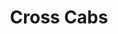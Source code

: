 ---
title: "Cross Cabs"
address: "10a, Cardinal O'Fiaich Square, Crossmaglen, Newry, Co. Down BT35 9AA"
tel: "028 3086 8550"
county: "Down"
category: "Taxi Services"
type: "Content"
lat: "54.076476"
lng: "-6.607069"
---